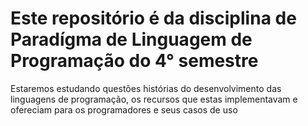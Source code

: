 # Este repositório é da disciplina de Paradígma de Linguagem de Programação do 4° semestre

Estaremos estudando questões histórias do desenvolvimento das linguagens de programação, os recursos que estas implementavam e ofereciam para os programadores e seus casos de uso
